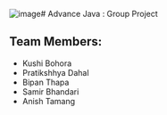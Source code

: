 ![image](https://github.com/user-attachments/assets/08fe4550-f6e7-4bc6-b46f-9f41566b0628)# Advance Java : Group Project

## Team Members:
- Kushi Bohora
- Pratikshhya Dahal
- Bipan Thapa
- Samir Bhandari
- Anish Tamang
